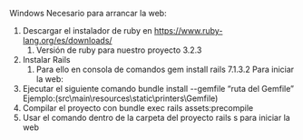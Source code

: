 ﻿Windows
Necesario para arrancar la web:
1. Descargar el instalador de ruby en https://www.ruby-lang.org/es/downloads/
   1. Versión de ruby para nuestro proyecto 3.2.3
2. Instalar Rails
   1. Para ello en consola de comandos gem install rails 7.1.3.2 
Para iniciar la web:
1. Ejecutar el siguiente comando bundle install --gemfile “ruta del Gemfile”   Ejemplo:(src\main\resources\static\printers\Gemfile)
2. Compilar el proyecto con bundle exec rails assets:precompile
3. Usar el comando dentro de la carpeta del proyecto rails s para iniciar la web